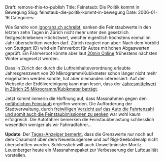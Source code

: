 Draft: remove-this-to-publish
Title: Feinstaub: Die Politik kommt in Bewegung
Slug: feinstaub-die-politik-kommt-in-bewegung
Date: 2006-01-16
Categories:

Wie Sandro von [Ignoranz.ch schreibt](http://www.ignoranz.ch/item/feinstaubalarm/), sanken die Feinstaubwerte in den letzten zehn Tagen in Zürich nicht mehr unter den gesetzlich festgeschriebenen Höchstwert, welcher eigentlich höchstens einmal im Jahr überschritten werden darf. Zürich reagiert nun aber: Nach dem Vorbild von Stuttgart (D) wird ein Fahrverbot für Autos mit hohen Abgaswerten geprüft. Ein Fahrverbot könnte aber laut [20min Online](http://www.20min.ch/news/schweiz/story/22448143) frühestens nächsten Winter umgesetzt werden.

Dass in Zürich der durch die Luftreinhalteverordnung erlaubte Jahresgrenzwert von 20 Mikrogramm/Kubikmeter schon länger nicht mehr eingehalten werden konnte, hat aber niemanden interessiert: Auf der Webseite der Erdölvereinigung kann man lesen, dass der [Jahresmittelwert in Zürich 25 Mikrogramm/Kubikmeter beträgt](http://www.erdoel.ch/site/erd565106/fra674237/fra600155056.asp#frage20).

Jetzt kommt immerin die Hoffnung auf, dass Massnahmen gegen den [gefährlichen Feinstaub](http://de.wikipedia.org/wiki/Feinstaub) ergriffen werden. Die Aufforderung der Stadtverwaltung, durch [freiwilligen Verzicht auf das Auto die Fahrtenzahl und somit auch die Feinstaubimissionen zu senken](http://www.sk.zh.ch/content/internet/sk/de/mm/aktuelle_mitteilungen/007_feinstau.html) war wohl kaum erfolgreich. Die Autofahrer bemerken die Feinstaubbelastung schliesslich wesentlich weniger als wir Fahrradfahrer...

**Update**:
Der [Tages-Anzeiger bemerkt](http://www.tagesanzeiger.ch/dyn/news/schweiz/582469.html), dass die Grenzwerte nur noch auf dem Chaumont über dem Neuenburgersee und auf Rigi-Seebodenalp nicht überschritten wurden. Schliesslich will auch Umweltminister Moritz Leuenberger heute ein Massnahmepaket zur Verbesserung der Luftqualität vorstellen.
